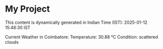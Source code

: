 # My Project

This content is dynamically generated in Indian Time (IST): 2025-01-12 15:48:30 IST


Current Weather in Coimbatore:
Temperature: 30.88 °C
Condition: scattered clouds

